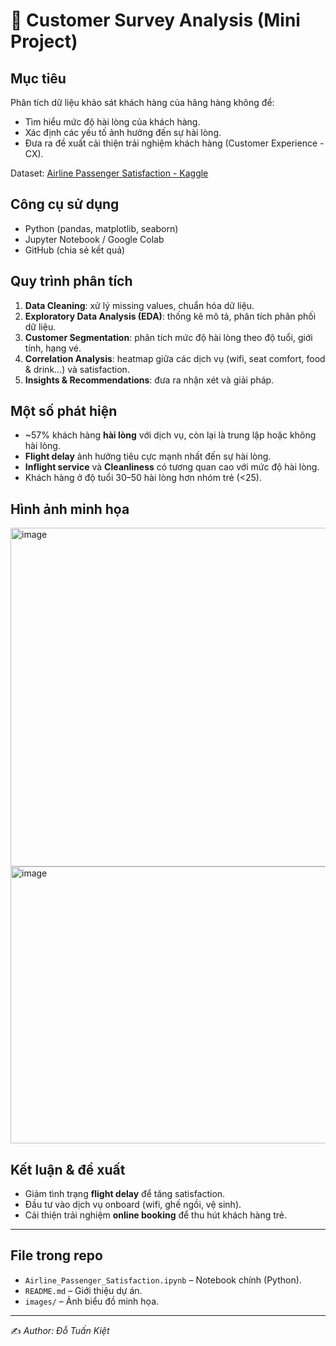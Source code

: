 # 🛫 Customer Survey Analysis (Mini Project)

## Mục tiêu
Phân tích dữ liệu khảo sát khách hàng của hãng hàng không để:
- Tìm hiểu mức độ hài lòng của khách hàng.
- Xác định các yếu tố ảnh hưởng đến sự hài lòng.
- Đưa ra đề xuất cải thiện trải nghiệm khách hàng (Customer Experience - CX).

Dataset: [Airline Passenger Satisfaction - Kaggle](https://www.kaggle.com/datasets/teejmahal20/airline-passenger-satisfaction)

## Công cụ sử dụng
- Python (pandas, matplotlib, seaborn)
- Jupyter Notebook / Google Colab
- GitHub (chia sẻ kết quả)

## Quy trình phân tích
1. **Data Cleaning**: xử lý missing values, chuẩn hóa dữ liệu.  
2. **Exploratory Data Analysis (EDA)**: thống kê mô tả, phân tích phân phối dữ liệu.  
3. **Customer Segmentation**: phân tích mức độ hài lòng theo độ tuổi, giới tính, hạng vé.  
4. **Correlation Analysis**: heatmap giữa các dịch vụ (wifi, seat comfort, food & drink...) và satisfaction.  
5. **Insights & Recommendations**: đưa ra nhận xét và giải pháp.


## Một số phát hiện
- ~57% khách hàng **hài lòng** với dịch vụ, còn lại là trung lập hoặc không hài lòng.  
- **Flight delay** ảnh hưởng tiêu cực mạnh nhất đến sự hài lòng.  
- **Inflight service** và **Cleanliness** có tương quan cao với mức độ hài lòng.  
- Khách hàng ở độ tuổi 30–50 hài lòng hơn nhóm trẻ (<25).  

## Hình ảnh minh họa
<img width="782" height="542" alt="image" src="https://github.com/user-attachments/assets/0a14b556-9dbd-4b6f-b07d-f96e3fad08c7" />
<img width="637" height="443" alt="image" src="https://github.com/user-attachments/assets/6a2282d0-e23c-49c5-a3b0-5686dcf74048" />


## Kết luận & đề xuất
- Giảm tình trạng **flight delay** để tăng satisfaction.  
- Đầu tư vào dịch vụ onboard (wifi, ghế ngồi, vệ sinh).  
- Cải thiện trải nghiệm **online booking** để thu hút khách hàng trẻ.

---

## File trong repo
- `Airline_Passenger_Satisfaction.ipynb` – Notebook chính (Python).  
- `README.md` – Giới thiệu dự án.  
- `images/` – Ảnh biểu đồ minh họa.  

---

✍️ *Author: Đỗ Tuấn Kiệt*
